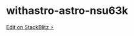 # withastro-astro-nsu63k

[Edit on StackBlitz ⚡️](https://stackblitz.com/edit/withastro-astro-nsu63k)